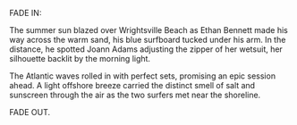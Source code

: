 FADE IN:

The summer sun blazed over Wrightsville Beach as Ethan Bennett made his way across the warm sand, his blue surfboard tucked under his arm. In the distance, he spotted Joann Adams adjusting the zipper of her wetsuit, her silhouette backlit by the morning light.

The Atlantic waves rolled in with perfect sets, promising an epic session ahead. A light offshore breeze carried the distinct smell of salt and sunscreen through the air as the two surfers met near the shoreline.

FADE OUT.